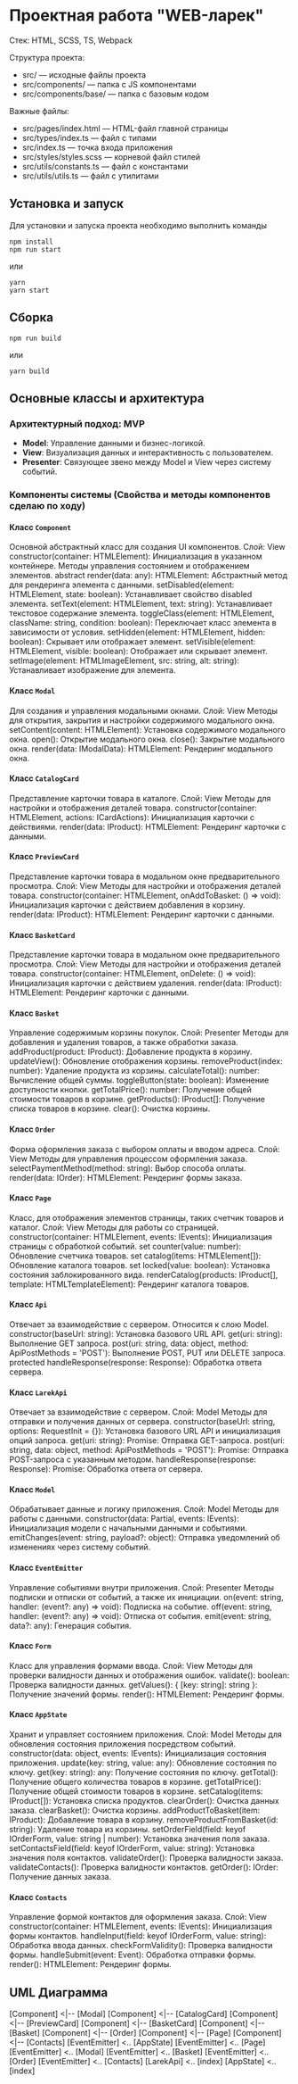 # Проектная работа "WEB-ларек"

Стек: HTML, SCSS, TS, Webpack

Структура проекта:
- src/ — исходные файлы проекта
- src/components/ — папка с JS компонентами
- src/components/base/ — папка с базовым кодом

Важные файлы:
- src/pages/index.html — HTML-файл главной страницы
- src/types/index.ts — файл с типами
- src/index.ts — точка входа приложения
- src/styles/styles.scss — корневой файл стилей
- src/utils/constants.ts — файл с константами
- src/utils/utils.ts — файл с утилитами

## Установка и запуск
Для установки и запуска проекта необходимо выполнить команды

```
npm install
npm run start
```

или

```
yarn
yarn start
```
## Сборка

```
npm run build
```

или

```
yarn build
```
## Основные классы и архитектура

### Архитектурный подход: MVP
- **Model**: Управление данными и бизнес-логикой.
- **View**: Визуализация данных и интерактивность с пользователем.
- **Presenter**: Связующее звено между Model и View через систему событий.

### Компоненты системы (Свойства и методы компонентов сделаю по ходу)

#### Класс `Component`
Основной абстрактный класс для создания UI компонентов.
Слой: View
constructor(container: HTMLElement): Инициализация в указанном контейнере.
Методы управления состоянием и отображением элементов.
abstract render(data: any): HTMLElement: Абстрактный метод для рендеринга элемента с данными.
setDisabled(element: HTMLElement, state: boolean): Устанавливает свойство disabled элемента.
setText(element: HTMLElement, text: string): Устанавливает текстовое содержание элемента.
toggleClass(element: HTMLElement, className: string, condition: boolean): Переключает класс элемента в зависимости от условия.
setHidden(element: HTMLElement, hidden: boolean): Скрывает или отображает элемент.
setVisible(element: HTMLElement, visible: boolean): Отображает или скрывает элемент.
setImage(element: HTMLImageElement, src: string, alt: string): Устанавливает изображение для элемента.

#### Класс `Modal`
Для создания и управления модальными окнами.
Слой: View
Методы для открытия, закрытия и настройки содержимого модального окна.
setContent(content: HTMLElement): Установка содержимого модального окна.
open(): Открытие модального окна.
close(): Закрытие модального окна.
render(data: IModalData): HTMLElement: Рендеринг модального окна.

#### Класс `CatalogCard`
Представление карточки товара в каталоге.
Слой: View
Методы для настройки и отображения деталей товара.
constructor(container: HTMLElement, actions: ICardActions): Инициализация карточки с действиями.
render(data: IProduct): HTMLElement: Рендеринг карточки с данными.

#### Класс `PreviewCard`
Представление карточки товара в модальном окне предварительного просмотра.
Слой: View
Методы для настройки и отображения деталей товара.
constructor(container: HTMLElement, onAddToBasket: () => void): Инициализация карточки с действием добавления в корзину.
render(data: IProduct): HTMLElement: Рендеринг карточки с данными.

#### Класс `BasketCard`
Представление карточки товара в модальном окне предварительного просмотра.
Слой: View
Методы для настройки и отображения деталей товара.
constructor(container: HTMLElement, onDelete: () => void): Инициализация карточки с действием удаления.
render(data: IProduct): HTMLElement: Рендеринг карточки с данными.

#### Класс `Basket`
Управление содержимым корзины покупок.
Слой: Presenter
Методы для добавления и удаления товаров, а также обработки заказа.
addProduct(product: IProduct): Добавление продукта в корзину.
updateView(): Обновление отображения корзины.
removeProduct(index: number): Удаление продукта из корзины.
calculateTotal(): number: Вычисление общей суммы.
toggleButton(state: boolean): Изменение доступности кнопки.
getTotalPrice(): number: Получение общей стоимости товаров в корзине.
getProducts(): IProduct[]: Получение списка товаров в корзине.
clear(): Очистка корзины.

#### Класс `Order`
Форма оформления заказа с выбором оплаты и вводом адреса.
Слой: View
Методы для управления процессом оформления заказа.
selectPaymentMethod(method: string): Выбор способа оплаты.
render(data: IOrder): HTMLElement: Рендеринг формы заказа.

#### Класс `Page`
Класс, для отображения элементов страницы, таких счетчик товаров и каталог.
Слой: View
Методы для работы со страницей.
constructor(container: HTMLElement, events: IEvents): Инициализация страницы с обработкой событий.
set counter(value: number): Обновление счетчика товаров.
set catalog(items: HTMLElement[]): Обновление каталога товаров.
set locked(value: boolean): Установка состояния заблокированного вида.
renderCatalog(products: IProduct[], template: HTMLTemplateElement): Рендеринг каталога товаров.

#### Класс `Api`
Отвечает за взаимодействие с сервером. Относится к слою Model.
constructor(baseUrl: string): Установка базового URL API.
get(uri: string): Выполнение GET запроса.
post(uri: string, data: object, method: ApiPostMethods = 'POST'): Выполнение POST, PUT или DELETE запроса.
protected handleResponse(response: Response): Обработка ответа сервера.

#### Класс `LarekApi`
Отвечает за взаимодействие с сервером.
Слой: Model
Методы для отправки и получения данных от сервера.
constructor(baseUrl: string, options: RequestInit = {}): Установка базового URL API и инициализация опций запроса.
get(uri: string): Promise<object>: Отправка GET-запроса.
post(uri: string, data: object, method: ApiPostMethods = 'POST'): Promise<object>: Отправка POST-запроса с указанным методом.
handleResponse(response: Response): Promise<object>: Обработка ответа от сервера.

#### Класс `Model`
Обрабатывает данные и логику приложения.
Слой: Model
Методы для работы с данными.
constructor(data: Partial<T>, events: IEvents): Инициализация модели с начальными данными и событиями.
emitChanges(event: string, payload?: object): Отправка уведомлений об изменениях через систему событий.

#### Класс `EventEmitter`
Управление событиями внутри приложения.
Слой: Presenter
Методы подписки и отписки от событий, а также их инициации.
on(event: string, handler: (event?: any) => void): Подписка на событие.
off(event: string, handler: (event?: any) => void): Отписка от события.
emit(event: string, data?: any): Генерация события.

#### Класс `Form`
Класс для управления формами ввода.
Слой: View
Методы для проверки валидности данных и отображения ошибок.
validate(): boolean: Проверка валидности данных.
getValues(): { [key: string]: string }: Получение значений формы.
render(): HTMLElement: Рендеринг формы.

#### Класс `AppState`
Хранит и управляет состоянием приложения.
Слой: Model
Методы для обновления состояния приложения посредством событий.
constructor(data: object, events: IEvents): Инициализация состояния приложения.
update(key: string, value: any): Обновление состояния по ключу.
get(key: string): any: Получение состояния по ключу.
getTotal(): Получение общего количества товаров в корзине.
getTotalPrice(): Получение общей стоимости товаров в корзине.
setCatalog(items: IProduct[]): Установка списка продуктов.
clearOrder(): Очистка данных заказа.
clearBasket(): Очистка корзины.
addProductToBasket(item: IProduct): Добавление товара в корзину.
removeProductFromBasket(id: string): Удаление товара из корзины.
setOrderField(field: keyof IOrderForm, value: string | number): Установка значения поля заказа.
setContactsField(field: keyof IOrderForm, value: string): Установка значения поля контактов.
validateOrder(): Проверка валидности заказа.
validateContacts(): Проверка валидности контактов.
getOrder(): IOrder: Получение данных заказа.

#### Класс `Contacts`
Управление формой контактов для оформления заказа. 
Слой: View
constructor(container: HTMLElement, events: IEvents): Инициализация формы контактов.
handleInput(field: keyof IOrderForm, value: string): Обработка ввода данных.
checkFormValidity(): Проверка валидности формы.
handleSubmit(event: Event): Обработка отправки формы.
render(): HTMLElement: Рендеринг формы.

## UML Диаграмма
[Component] <|-- [Modal]
[Component] <|-- [CatalogCard]
[Component] <|-- [PreviewCard]
[Component] <|-- [BasketCard]
[Component] <|-- [Basket]
[Component] <|-- [Order]
[Component] <|-- [Page]
[Component] <|-- [Contacts]
[EventEmitter] <.. [AppState]
[EventEmitter] <.. [Page]
[EventEmitter] <.. [Modal]
[EventEmitter] <.. [Basket]
[EventEmitter] <.. [Order]
[EventEmitter] <.. [Contacts]
[LarekApi] <.. [index]
[AppState] <.. [index]